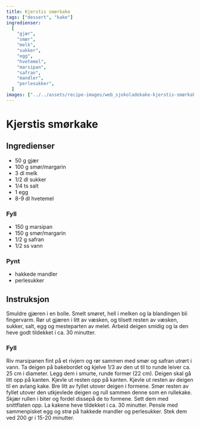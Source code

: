 ```yaml
---
title: Kjerstis smørkake
tags: ["dessert", "kake"]
ingredienser:
  [
    "gjær",
    "smør",
    "melk",
    "sukker",
    "egg",
    "hvetemel",
    "marsipan",
    "safran",
    "mandler",
    "perlesukker",
  ]
images: ["../../assets/recipe-images/web_sjokoladekake-kjerstis-smørkake.jpg"]
---
```


# Kjerstis smørkake

## Ingredienser

- 50 g gjær
- 100 g smør/margarin
- 3 dl melk
- 1/2 dl sukker
- 1/4 ts salt
- 1 egg
- 8-9 dl hvetemel

### Fyll

- 150 g marsipan
- 150 g smør/margarin
- 1/2 g safran
- 1/2 ss vann

### Pynt

- hakkede mandler
- perlesukker

## Instruksjon

Smuldre gjæren i en bolle. Smelt smøret, hell i melken og la blandingen bli fingervarm. Rør ut gjæren i litt av væsken, og tilsett resten av væsken, sukker, salt, egg og mesteparten av melet. Arbeid deigen smidig og la den heve godt tildekket i ca. 30 minutter.

### Fyll

Riv marsipanen fint på et rivjern og rør sammen med smør og safran utrørt i vann. Ta deigen på bakebordet og kjelve 1/3 av den ut til to runde leiver ca. 25 cm i diameter. Legg dem i smurte, runde former (22 cm). Deigen skal gå litt opp på kanten. Kjevle ut resten opp på kanten. Kjevle ut resten av deigen til en avlang kake. Bre litt av fyllet utover deigen i formene. Smør resten av fyllet utover den utkjevlede deigen og rull sammen denne som en rullekake. Skjær rullen i biter og fordel dissepå de to formene. Sett dem med snittflaten opp. La kakene heve tildekket i ca. 30 minutter. Pensle med sammenpisket egg og strø på hakkede mandler og perlesukker. Stek dem ved 200 gr i 15-20 minutter.
